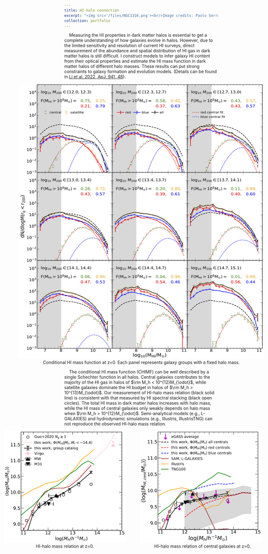 ```yaml
---
title: HI-halo connection
excerpt: "<img src='/files/NGC1316.png'><br/>Image credits: Paolo Serra, INAF, SARAO, ESO. The optical image of NGC1316, overlapped by the HI map (green) observed by MeerKAT."
collection: portfolio
---
```


    Measuring the HI properties in dark matter halos is essential to get a complete understanding of how galaxies evolve in halos. However, due to the limited sensitivity and resolution of current HI surveys, direct measurement of the abundance and spatial distribution of HI gas in dark matter halos is still difficult. I construct models to infer galaxy HI content from their optical properties and estimate the HI mass function in dark matter halos of different halo masses. These results can put strong constraints to galaxy formation and evolution models. (Details can be found in <u>[Li et al. 2022, ApJ, 941, 48](https://ui.adsabs.harvard.edu/abs/2022ApJ...941...48L/abstract)</u>).

<figure style="display: flex; flex-direction: column; justify-content: center; align-items: center;">
    <div style="text-align: center;">
        <img src="/files/CHIMF.png" width="800", height="900", alt="CHIMF" style="margin-right: 10px;"> 
        <figcaption style="width: 800px;">Conditional HI mass function at z=0. Each panel represents galaxy groups with a fixed halo mass.</figcaption> 
    </div>
</figure>

    The conditional HI mass function (CHIMF) can be well described by a single Schechter function in all halos. Central galaxies contributes to the majority of the HI gas in halos of $\rm M_h < 10^{12}M_{\odot}$, while satellite galaxies dominate the HI budget in halos of $\rm M_h > 10^{13}M_{\odot}$. Our measurement of HI-halo mass relation (black solid line) is consistent with that measured by HI spectral stacking (black open circles). The total HI mass in dark matter halos increases with halo mass, while the HI mass of central galaxies only weakly depends on halo mass when $\rm M_h > 10^{12}M_{\odot}$. Semi-analytical models (e.g., L-GALAXIES) and hydrodynamic simulations (e.g., Illustris, IllustrisTNG) can not reproduce the observed HI-halo mass relation.

<figure style="display: flex; justify-content: center; align-items: center;"> 
<div style="text-align: center;"> 
    <img src="/files/HI-halo.pdf", width="400", alt="HI-halo mass relation" style="margin-right: 30px;"> 
    <figcaption style="width: 400px;">HI-halo mass relation at z=0.</figcaption> 
</div> 
<div style="text-align: center;"> 
    <img src="/files/HI-halo-central.pdf", width="400", alt="HI-halo mass relation of central galaxies" style="margin-right: 10px;"> 
    <figcaption style="width: 500px;">HI-halo mass relation of central galaxies at z=0.</figcaption> 
</div> 
</figure>
